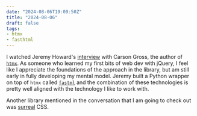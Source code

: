 ```yaml
---
date: "2024-08-06T19:09:50Z"
title: "2024-08-06"
draft: false
tags:
- htmx
- fasthtml
---
```


I watched Jeremy Howard's [interview](https://www.youtube.com/watch?v=WuipZMUch18) with Carson Gross, the author of [`htmx`](https://htmx.org/).
As someone who learned my first bits of web dev with jQuery, I feel like I appreciate the foundations of the approach in the library, but am still early in fully developing my mental model.
Jeremy built a Python wrapper on top of `htmx` called [`fastml`](https://docs.fastht.ml/) and the combination of these technologies is pretty well aligned with the technology I like to work with.

Another library mentioned in the conversation that I am going to check out was [surreal](https://github.com/gnat/surreal) CSS.
